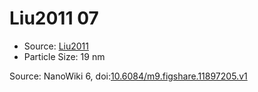 <a name="material" />

# Liu2011 07
<script type="application/ld+json">
  {
    "@context": "https://schema.org/",
    "@type": "ChemicalSubstance",
    "@id": "https://egonw.github.io/nanowiki/nanowiki88.html#material",
    "http://purl.org/dc/terms/conformsTo":
      {
        "@type": "CreativeWork",
        "@id": "https://bioschemas.org/profiles/ChemicalSubstance/0.4-RELEASE/"
      },
    "identfier": "88",
    "name": "Liu2011 07",
    "url": "https://egonw.github.io/nanowiki/nanowiki88.html#material",
    "sameAs": "http://127.0.0.1/mediawiki/index.php/Special:URIResolver/Liu2011_07"
  }
</script>


* Source: [Liu2011](articleLiu2011.md)
* Particle Size: 19 nm


Source: NanoWiki 6, doi:[10.6084/m9.figshare.11897205.v1](https://doi.org/10.6084/m9.figshare.11897205.v1)
